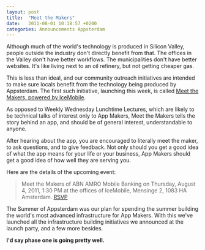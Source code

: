 ```yaml
---
layout: post
title:  "Meet the Makers"
date:   2011-08-01 10:18:57 +0200
categories: Announcements Appsterdam
---
```



Although much of the world's technology is produced in Silicon Valley, people outside the industry don't directly benefit from that. The offices in the Valley don't have better workflows. The municipalities don't have better websites. It's like living next to an oil refinery, but not getting cheaper gas.



This is less than ideal, and our community outreach initiatives are intended to make sure locals benefit from the technology being produced by Appsterdam. The first such initiative, launching this week, is called <a href="http://www.meetup.com/Appsterdam/events/27210821/">Meet the Makers, powered by IceMobile</a>.



As opposed to Weekly Wednesday Lunchtime Lectures, which are likely to be technical talks of interest only to App Makers, Meet the Makers tells the story behind an app, and should be of general interest, understandable to anyone.



After hearing about the app, you are encouraged to literally meet the maker, to ask questions, and to give feedback. Not only should you get a good idea of what the app means for your life or your business, App Makers should get a good idea of how well they are serving you.



Here are the details of the upcoming event:

<blockquote>

Meet the Makers of ABN AMRO Mobile Banking on Thursday, August 4, 2011, 1:30 PM at the offices of IceMobile, Mensinge 2, 1083 HA Amsterdam. <a href="http://www.meetup.com/Appsterdam/events/27210821/">RSVP</a>

</blockquote>



The Summer of Appsterdam was our plan for spending the summer building the world's most advanced infrastructure for App Makers. With this we've launched all the infrastructure building initiatives we announced at the launch party, and a few more besides.



<strong>I'd say phase one is going pretty well.</strong>


